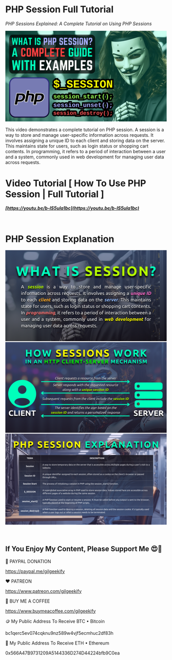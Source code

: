 # PHP Session Full Tutorial

_PHP Sessions Explained: A Complete Tutorial on Using PHP Sessions_

![YouTube Thumbnail](https://raw.githubusercontent.com/saeedkohansal/PHP-Session-Full-Tutorial/main/images/PHP%20Sessions%20Explained%20-%20A%20Complete%20Tutorial%20on%20Using%20PHP%20Sessions.png "PHP Session Full Tutorial")

This video demonstrates a complete tutorial on PHP session. A session is a way to store and manage user-specific information across requests. It involves assigning a unique ID to each client and storing data on the server. This maintains state for users, such as login status or shopping cart contents. In programming, it refers to a period of interaction between a user and a system, commonly used in web development for managing user data across requests.

# Video Tutorial [ How To Use PHP Session | Full Tutorial ]
***[https://youtu.be/b-lS5ula1bc](https://youtu.be/b-lS5ula1bc)***

 

# PHP Session Explanation
![First](https://raw.githubusercontent.com/saeedkohansal/PHP-Session-Full-Tutorial/main/images/What%20Is%20Session.png "First")
![Second](https://raw.githubusercontent.com/saeedkohansal/PHP-Session-Full-Tutorial/main/images/How%20Session%20Works.png "Second")
![Third](https://raw.githubusercontent.com/saeedkohansal/PHP-Session-Full-Tutorial/main/images/PHP%20Session%20Explanation.png "Third")

 

## If You Enjoy My Content, Please Support Me 😍🙏

💙 PAYPAL DONATION

https://paypal.me/gilgeekify

❤️ PATREON

https://www.patreon.com/gilgeekify

💛 BUY ME A COFFEE

https://www.buymeacoffee.com/gilgeekify

🪙 My Public Address To Receive BTC • Bitcoin

bc1qerc5ev074cqknu9nz589w4vjf5ecmhuc2df83h

🥈 My Public Address To Receive ETH • Ethereum

0x566A47B9731209A5144336D274D44224bfb9C0ea
